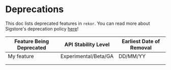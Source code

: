 # Deprecations

This doc lists deprecated features in `rekor`.
You can read more about Sigstore's deprecation policy [here](https://docs.sigstore.dev/api-stability)!

| **Feature Being Deprecated** | **API Stability Level** | **Earliest Date of Removal** |
|------------------------------|-------------------------|------------------------------|
| My feature                   | Experimental/Beta/GA    | DD/MM/YY                     |
|                              |                         |                              |
|                              |                         |                              |
